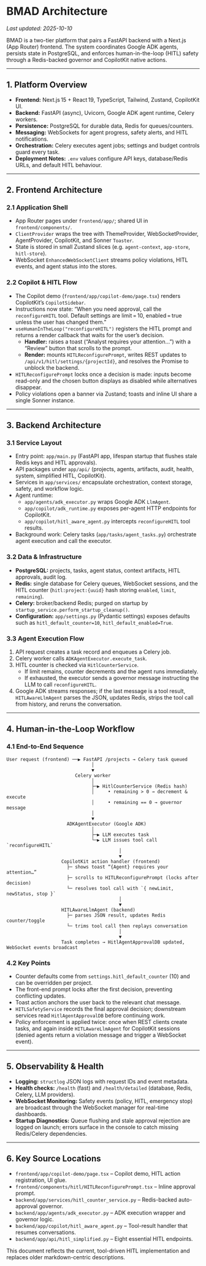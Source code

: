 # BMAD Architecture

_Last updated: 2025-10-10_

BMAD is a two-tier platform that pairs a FastAPI backend with a Next.js (App Router) frontend. The system coordinates Google ADK agents, persists state in PostgreSQL, and enforces human-in-the-loop (HITL) safety through a Redis-backed governor and CopilotKit native actions.

---

## 1. Platform Overview

- **Frontend:** Next.js 15 + React 19, TypeScript, Tailwind, Zustand, CopilotKit UI.
- **Backend:** FastAPI (async), Uvicorn, Google ADK agent runtime, Celery workers.
- **Persistence:** PostgreSQL for durable data, Redis for queues/counters.
- **Messaging:** WebSockets for agent progress, safety alerts, and HITL notifications.
- **Orchestration:** Celery executes agent jobs; settings and budget controls guard every task.
- **Deployment Notes:** `.env` values configure API keys, database/Redis URLs, and default HITL behaviour.

---

## 2. Frontend Architecture

### 2.1 Application Shell

- App Router pages under `frontend/app/`; shared UI in `frontend/components/`.
- `ClientProvider` wraps the tree with ThemeProvider, WebSocketProvider, AgentProvider, CopilotKit, and Sonner `Toaster`.
- State is stored in small Zustand slices (e.g. `agent-context`, `app-store`, `hitl-store`).
- WebSocket `EnhancedWebSocketClient` streams policy violations, HITL events, and agent status into the stores.

### 2.2 Copilot & HITL Flow

- The Copilot demo (`frontend/app/copilot-demo/page.tsx`) renders CopilotKit’s `CopilotSidebar`.
- Instructions now state: “When you need approval, call the `reconfigureHITL` tool. Default settings are limit = 10, enabled = true unless the user has changed them.”
- `useHumanInTheLoop("reconfigureHITL")` registers the HITL prompt and returns a render callback that waits for the user’s decision.  
  - **Handler:** raises a toast (“Analyst requires your attention…”) with a “Review” button that scrolls to the prompt.  
  - **Render:** mounts `HITLReconfigurePrompt`, writes REST updates to `/api/v1/hitl/settings/{projectId}`, and resolves the Promise to unblock the backend.
- `HITLReconfigurePrompt` locks once a decision is made: inputs become read-only and the chosen button displays as disabled while alternatives disappear.
- Policy violations open a banner via Zustand; toasts and inline UI share a single Sonner instance.

---

## 3. Backend Architecture

### 3.1 Service Layout

- Entry point: `app/main.py` (FastAPI app, lifespan startup that flushes stale Redis keys and HITL approvals).
- API packages under `app/api/` (projects, agents, artifacts, audit, health, system, simplified HITL, CopilotKit).
- Services in `app/services/` encapsulate orchestration, context storage, safety, and workflow logic.
- Agent runtime:
  - `app/agents/adk_executor.py` wraps Google ADK `LlmAgent`.
  - `app/copilot/adk_runtime.py` exposes per-agent HTTP endpoints for CopilotKit.
  - `app/copilot/hitl_aware_agent.py` intercepts `reconfigureHITL` tool results.
- Background work: Celery tasks (`app/tasks/agent_tasks.py`) orchestrate agent execution and call the executor.

### 3.2 Data & Infrastructure

- **PostgreSQL:** projects, tasks, agent status, context artifacts, HITL approvals, audit log.
- **Redis:** single database for Celery queues, WebSocket sessions, and the HITL counter (`hitl:project:{uuid}` hash storing `enabled`, `limit`, `remaining`).
- **Celery:** broker/backend Redis; purged on startup by `startup_service.perform_startup_cleanup()`.
- **Configuration:** `app/settings.py` (Pydantic settings) exposes defaults such as `hitl_default_counter=10`, `hitl_default_enabled=True`.

### 3.3 Agent Execution Flow

1. API request creates a task record and enqueues a Celery job.
2. Celery worker calls `ADKAgentExecutor.execute_task`.
3. HITL counter is checked via `HitlCounterService`.  
   - If limit remains, counter decrements and the agent runs immediately.  
   - If exhausted, the executor sends a governor message instructing the LLM to call `reconfigureHITL`.
4. Google ADK streams responses; if the last message is a tool result, `HITLAwareLlmAgent` parses the JSON, updates Redis, strips the tool call from history, and reruns the conversation.

---

## 4. Human-in-the-Loop Workflow

### 4.1 End-to-End Sequence

```
User request (frontend) ──▶ FastAPI /projects → Celery task queued
                               │
                               ▼
                         Celery worker
                               │
                               ├─▶ HitlCounterService (Redis hash)
                               │     • remaining > 0 → decrement & execute
                               │     • remaining == 0 → governor message
                               │
                               ▼
                      ADKAgentExecutor (Google ADK)
                               │
                               ├─▶ LLM executes task
                               └─▶ LLM issues tool call `reconfigureHITL`
                                         │
                                         ▼
                    CopilotKit action handler (frontend)
                      ├─ shows toast “{Agent} requires your attention…”
                      ├─ scrolls to HITLReconfigurePrompt (locks after decision)
                      └─ resolves tool call with `{ newLimit, newStatus, stop }`
                                         │
                                         ▼
                    HITLAwareLlmAgent (backend)
                      ├─ parses JSON result, updates Redis counter/toggle
                      └─ trims tool call then replays conversation
                                         │
                                         ▼
                    Task completes → HitlAgentApprovalDB updated, WebSocket events broadcast
```

### 4.2 Key Points

- Counter defaults come from `settings.hitl_default_counter` (10) and can be overridden per project.
- The front-end prompt locks after the first decision, preventing conflicting updates.
- Toast action anchors the user back to the relevant chat message.
- `HITLSafetyService` records the final approval decision; downstream services read `HitlAgentApprovalDB` before continuing work.
- Policy enforcement is applied twice: once when REST clients create tasks, and again inside `HITLAwareLlmAgent` for CopilotKit sessions (denied agents return a violation message and trigger a WebSocket event).

---

## 5. Observability & Health

- **Logging:** `structlog` JSON logs with request IDs and event metadata.
- **Health checks:** `/health` (fast) and `/health/detailed` (database, Redis, Celery, LLM providers).
- **WebSocket Monitoring:** Safety events (policy, HITL, emergency stop) are broadcast through the WebSocket manager for real-time dashboards.
- **Startup Diagnostics:** Queue flushing and stale approval rejection are logged on launch; errors surface in the console to catch missing Redis/Celery dependencies.

---

## 6. Key Source Locations

- `frontend/app/copilot-demo/page.tsx` – Copilot demo, HITL action registration, UI glue.
- `frontend/components/hitl/HITLReconfigurePrompt.tsx` – Inline approval prompt.
- `backend/app/services/hitl_counter_service.py` – Redis-backed auto-approval governor.
- `backend/app/agents/adk_executor.py` – ADK execution wrapper and governor logic.
- `backend/app/copilot/hitl_aware_agent.py` – Tool-result handler that resumes conversations.
- `backend/app/api/hitl_simplified.py` – Eight essential HITL endpoints.

This document reflects the current, tool-driven HITL implementation and replaces older markdown-centric descriptions.
